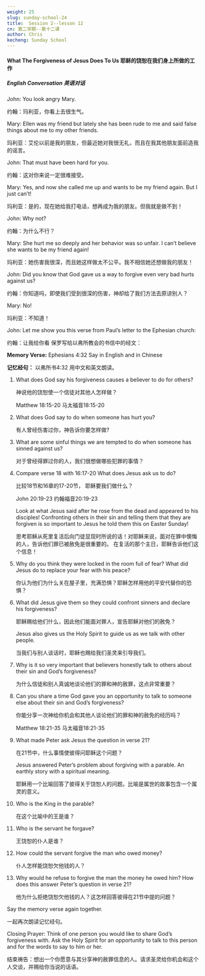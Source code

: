 ```yaml
---
weight: 25
slug: sunday-school-24
title:  Session 2--lesson 12
cn: 第二学期--第十二课
author: Chris
kecheng: Sunday School
---
```



#### What The Forgiveness of Jesus Does To Us 耶稣的饶恕在我们身上所做的工作

##### English Conversation 英语对话

John: You look angry Mary.

约翰：玛利亚，你看上去很生气。

Mary: Ellen was my friend but lately she has been rude to me and said false things about me to my other friends.

玛利亚：艾伦以前是我的朋友，但最近她对我很无礼，而且在我其他朋友面前造我的谣言。

John: That must have been hard for you.

约翰：这对你来说一定很难接受。

Mary: Yes, and now she called me up and wants to be my friend again. But I just can’t!

玛利亚：是的，现在她给我打电话，想再成为我的朋友。但我就是做不到！

John: Why not?

约翰：为什么不行？

Mary: She hurt me so deeply and her behavior was so unfair. I can’t believe she wants to be my friend again!

玛利亚：她伤害我很深，而且她这样做太不公平。我不相信她还想做我的朋友！

John: Did you know that God gave us a way to forgive even very bad hurts against us?

约翰：你知道吗，即使我们受到很深的伤害，神却给了我们方法去原谅别人？

Mary: No!

玛利亚：不知道！

John: Let me show you this verse from Paul’s letter to the Ephesian church:

约翰：让我给你看 保罗写给以弗所教会的书信中的经文：

**Memory Verse:** Ephesians 4:32 Say in English and in Chinese

**记忆经句：** 以弗所书4:32 用中文和英文朗读。

1. What does God say his forgiveness causes a believer to do for others?

    神说他的饶恕使一个信徒对其他人怎样做？

    Matthew 18:15-20 马太福音18:15-20

2. What does God say to do when someone has hurt you?

    有人曾经伤害过你，神告诉你要怎样做?

3. What are some sinful things we are tempted to do when someone has sinned against us?

    对于曾经得罪过你的人，我们很想做哪些犯罪的事情？

4. Compare verse 18 with 16:17-20 What does Jesus ask us to do?

    比较18节和16章的17-20节， 耶稣要我们做什么？

    John 20:19-23 约翰福音20:19-23

    Look at what Jesus said after he rose from the dead and appeared to his disciples! Confronting others in their sin and telling them that they are forgiven is so important to Jesus he told them this on Easter Sunday!

    思考耶稣从死里复活后向门徒显现时所说的话！对耶稣来说，面对在罪中懊悔的人，告诉他们罪已被赦免是很重要的。 在复活的那个主日，耶稣告诉他们这个信息！

5. Why do you think they were locked in the room full of fear? What did Jesus do to replace your fear with his peace?

    你认为他们为什么关在屋子里，充满恐惧？耶稣怎样用他的平安代替你的恐惧？

6. What did Jesus give them so they could confront sinners and declare his forgiveness?

    耶稣赐给他们什么，因此他们能面对罪人，宣告耶稣对他们的赦免？

    Jesus also gives us the Holy Spirit to guide us as we talk with other people.

    当我们与别人谈话时，耶稣也赐给我们圣灵来引导我们。

7. Why is it so very important that believers honestly talk to others about their sin and God’s forgiveness?

    为什么信徒和别人真诚地谈论他们的罪和神的赦罪，这点非常重要？

8. Can you share a time God gave you an opportunity to talk to someone else about their sin and God’s forgiveness?

    你能分享一次神给你机会和其他人谈论他们的罪和神的赦免的经历吗？

    Matthew 18:21-35 马太福音18:21-35

9. What made Peter ask Jesus the question in verse 21?

    在21节中，什么事情使彼得问耶稣这个问题？

    Jesus answered Peter’s problem about forgiving with a parable. An earthly story with a spiritual meaning.

    耶稣用一个比喻回答了彼得关于饶恕人的问题。比喻是属世的故事包含一个属灵的意义。

10. Who is the King in the parable?

    在这个比喻中的王是谁？

11. Who is the servant he forgave?

    王饶恕的仆人是谁？

12. How could the servant forgive the man who owed money?

    仆人怎样能饶恕欠他钱的人？

13. Why would he refuse to forgive the man the money he owed him? How does this answer Peter’s question in verse 21?

    他为什么拒绝饶恕欠他钱的人？这怎样回答彼得在21节中提的问题？

Say the memory verse again together.

一起再次朗读记忆经句。

Closing Prayer: Think of one person you would like to share God’s forgiveness with. Ask the Holy Spirit for an opportunity to talk to this person and for the words to say to him or her.

结束祷告：想出一个你愿意与其分享神的赦罪信息的人。请求圣灵给你机会和这个人交谈，并赐给你当说的话语。
